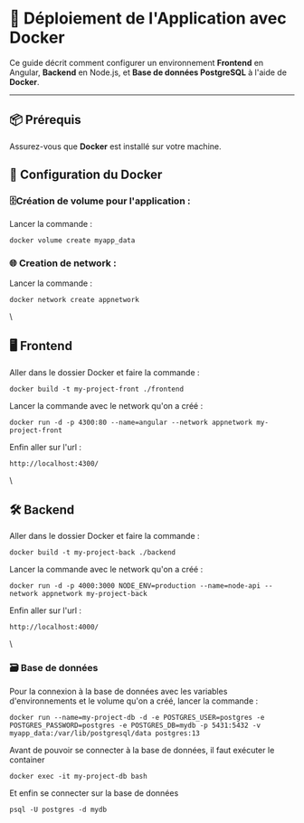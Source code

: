 # 🚀 Déploiement de l'Application avec Docker

Ce guide décrit comment configurer un environnement **Frontend** en Angular, **Backend** en Node.js, et **Base de données PostgreSQL** à l'aide de **Docker**.

---

## 📦 Prérequis

Assurez-vous que **Docker** est installé sur votre machine.

## 📂 Configuration du Docker

### 🗄️Création de volume pour l'application :

Lancer la commande :

    docker volume create myapp_data

### 🌐 Creation de network :

Lancer la commande :

    docker network create appnetwork

\

## 🖥️ Frontend

Aller dans le dossier Docker et faire la commande :
    
    docker build -t my-project-front ./frontend

Lancer la commande avec le network qu'on a créé :

    docker run -d -p 4300:80 --name=angular --network appnetwork my-project-front

Enfin aller sur l'url :

    http://localhost:4300/

\

## 🛠️ Backend

Aller dans le dossier Docker et faire la commande :

    docker build -t my-project-back ./backend

Lancer la commande avec le network qu'on a créé :

    docker run -d -p 4000:3000 NODE_ENV=production --name=node-api --network appnetwork my-project-back

Enfin aller sur l'url :

    http://localhost:4000/

\

### 🗃️ Base de données
Pour la connexion à la base de données avec les variables d'environnements et le volume qu'on a créé, lancer la commande :

    docker run --name=my-project-db -d -e POSTGRES_USER=postgres -e POSTGRES_PASSWORD=postgres -e POSTGRES_DB=mydb -p 5431:5432 -v myapp_data:/var/lib/postgresql/data postgres:13

Avant de pouvoir se connecter à la base de données, il faut exécuter le container

    docker exec -it my-project-db bash 

Et enfin se connecter sur la base de données

    psql -U postgres -d mydb

